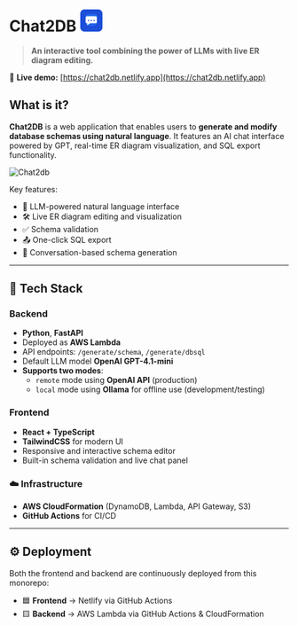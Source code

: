 # Chat2DB <img src="frontend/public/icon.svg" alt="Chat2db Logo" width="40">

> **An interactive tool combining the power of LLMs with live ER diagram editing.**

🔗 **Live demo:** [https://chat2db.netlify.app](https://chat2db.netlify.app)


## What is it?

**Chat2DB** is a web application that enables users to **generate and modify database schemas using natural language**. It features an AI chat interface powered by GPT, real-time ER diagram visualization, and SQL export functionality.

![Chat2db](https://github.com/user-attachments/assets/62191ccd-555c-4af9-80bb-a553d1a5d20d)




Key features:
- 🧠 LLM-powered natural language interface
- 🛠️ Live ER diagram editing and visualization
- ✅ Schema validation
- 📤 One-click SQL export 
- 💬 Conversation-based schema generation

---

## 🚀 Tech Stack

### Backend 
- **Python**, **FastAPI**
- Deployed as **AWS Lambda**
- API endpoints: `/generate/schema`, `/generate/dbsql`
- Default LLM model **OpenAI GPT-4.1-mini**
- **Supports two modes**:
  - `remote` mode using **OpenAI API** (production)
  - `local` mode using **Ollama** for offline use (development/testing)



### Frontend
- **React + TypeScript**
- **TailwindCSS** for modern UI
- Responsive and interactive schema editor
- Built-in schema validation and live chat panel


### ☁️ Infrastructure
- **AWS CloudFormation** (DynamoDB, Lambda, API Gateway, S3)
- **GitHub Actions** for CI/CD


---

## ⚙️ Deployment

Both the frontend and backend are continuously deployed from this monorepo:
- 🟦 **Frontend** → Netlify via GitHub Actions
- 🟨 **Backend** → AWS Lambda via GitHub Actions & CloudFormation

